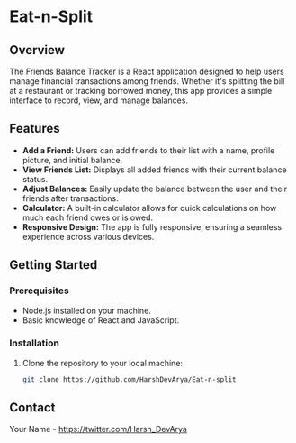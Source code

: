 # Eat-n-Split

## Overview

The Friends Balance Tracker is a React application designed to help users manage financial transactions among friends. Whether it's splitting the bill at a restaurant or tracking borrowed money, this app provides a simple interface to record, view, and manage balances.

## Features

- **Add a Friend:** Users can add friends to their list with a name, profile picture, and initial balance.
- **View Friends List:** Displays all added friends with their current balance status.
- **Adjust Balances:** Easily update the balance between the user and their friends after transactions.
- **Calculator:** A built-in calculator allows for quick calculations on how much each friend owes or is owed.
- **Responsive Design:** The app is fully responsive, ensuring a seamless experience across various devices.

## Getting Started

### Prerequisites

- Node.js installed on your machine.
- Basic knowledge of React and JavaScript.

### Installation

1. Clone the repository to your local machine:
   ```bash
   git clone https://github.com/HarshDevArya/Eat-n-split
   ```

## Contact

Your Name - https://twitter.com/Harsh_DevArya

